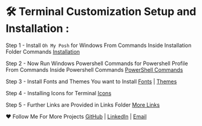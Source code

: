 # :hammer_and_wrench: Terminal Customization Setup and Installation :

Step 1 - Install ```Oh My Posh``` for Windows From Commands Inside Installation Folder Commands [Installation](Installation%20of%20Oh%20My%20Posh%20for%20Windows.md)

Step 2 - Now Run Windows Powershell Commands for Powershell Profile From Commands Inside Powershell Commands [PowerShell Commands](powershell%20command%20profile.md)

Step 3 - Install Fonts and Themes You want to Install [Fonts](Fonts%20Installation.md) | [Themes](Themes%20Installation.md)

Step 4 - Installing Icons for Terminal [Icons](Icons%20Installation.md)

Step 5 - Further Links are Provided in Links Folder [More Links](Installation%20Links.md)

:heart: Follow Me For More Projects [GitHub](https://github.com/ChinmayKaitade) | [LinkedIn](https://www.linkedin.com/in/chinmay-sharad-kaitade) | [Email](chinmaykaitade123@gmail.com)

